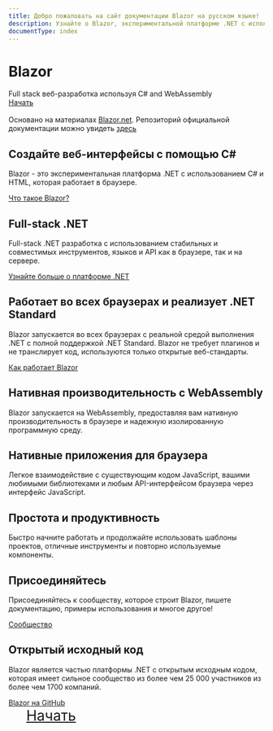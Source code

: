 ```yaml
---
title: Добро пожаловать на сайт документации Blazor на русском языке!
description: Узнайте о Blazor, экспериментальной платформе .NET с использованием C#/Razor и HTML, которая работает в браузере с помощью WebAssembly.
documentType: index
---
```


<div class="hero">
  <div class="wrap">
    <h1 class="text">
      <strong>Blazor</strong>
    </h1>
    <div class="minitext">
        Full stack веб-разработка используя C# and WebAssembly
    </div>
    <div class="buttons-unit">
      <a href="/docs/get-started.html" class="button"><i class="glyphicon glyphicon-send"></i>Начать</a>
    </div>
    <div class="minitext">
        <br />
        Основано на материалах <a href="http://Blazor.net" target="_blank" class="honeydew">Blazor.net</a>. Репозиторий официальной документации можно увидеть <a href="https://github.com/aspnet/Blazor.Docs" class="honeydew" target="_blank">здесь</a>
    </div>
  </div>
</div>
<div class="key-section">
  <div class="container">
    <div class="row">
      <div class="col-md-10 col-md-offset-1">
        <i class="glyphicon glyphicon-wrench"></i>
        <section>
          <h2>Создайте веб-интерфейсы с помощью C#</h2>
          <p class="lead">Blazor - это экспериментальная платформа .NET с использованием C# и HTML, которая работает в браузере.</p>
          <div class="lead"><a href="/docs/introduction/faq.html">Что такое Blazor?</a></div>
        </section>
      </div>
    </div>
  </div>
</div>
<div class="counter-key-section">
  <div class="container">
    <div class="row">
      <div class="col-md-10 col-md-offset-1">
        <section>
          <h2>Full-stack .NET</h2>
          <p class="lead">Full-stack .NET разработка с использованием стабильных и совместимых инструментов, языков и API как в браузере, так и на сервере.</p>
          <div class="lead"><a href="https://www.microsoft.com/net">Узнайте больше о платформе .NET</a></div>
        </section>
        <i class="glyphicon glyphicon-tasks"></i>
      </div>
    </div>
  </div>
</div>
<div class="key-section">
  <div class="container content">
    <div class="row">
      <div class="col-md-10 col-md-offset-1">
        <i class="glyphicon glyphicon-globe"></i>
        <section>
          <h2>Работает во всех браузерах и реализует .NET Standard</h2>
          <p class="lead">Blazor запускается во всех браузерах c реальной средой выполнения .NET  с полной поддержкой .NET Standard. Blazor не требует плагинов и не транслирует код, используются только открытые веб-стандарты.</p>
          <div class="lead"><a href="/docs/introduction/index.html">Как работает Blazor</a></div>
        </section>
      </div>
    </div>
  </div>
</div>
<div class="counter-key-section">
  <div class="container">
    <div class="row">
      <div class="col-md-10 col-md-offset-1">
        <section>
          <h2>Нативная производительность с WebAssembly</h2>
          <p class="lead">
          Blazor запускается на WebAssembly, предоставляя вам нативную производительность в браузере и надежную изолированную программную среду.
          </p>
        </section>
        <i class="glyphicon glyphicon-fire"></i>
      </div>
    </div>
  </div>
</div>
<div class="key-section">
  <div class="container content">
    <div class="row">
      <div class="col-md-10 col-md-offset-1">
        <i class="glyphicon glyphicon-transfer"></i>
        <section>
          <h2>Нативные приложения для браузера</h2>
          <p class="lead">Легкое взаимодействие с существующим кодом JavaScript, вашими любимыми библиотеками и любым API-интерфейсом браузера через интерфейс JavaScript.</p>
        </section>
      </div>
    </div>
  </div>
</div>
<div class="counter-key-section">
  <div class="container">
    <div class="row">
      <div class="col-md-10 col-md-offset-1">
        <section>
          <h2>Простота и продуктивность</h2>
          <p class="lead">
          Быстро начните работать и продолжайте использовать шаблоны проектов, отличные инструменты и повторно используемые компоненты.</p>
        </section>
        <i class="glyphicon glyphicon-console"></i>
      </div>
    </div>
  </div>
</div>
<div class="key-section">
  <div class="container content">
    <div class="row">
      <div class="col-md-10 col-md-offset-1">
        <i class="glyphicon glyphicon-user"></i>
        <section>
          <h2>Присоединяйтесь</h2>
          <p class="lead">Присоединяйтесь к сообществу, которое строит Blazor, пишете документацию, примеры использования и многое другое!</p>
          <div class="lead"><a href="community.md">Сообщество</a></div>
        </section>
      </div>
    </div>
  </div>
</div>
<div class="counter-key-section">
  <div class="container">
    <div class="row">
      <div class="col-md-10 col-md-offset-1">
        <section>
          <h2>Открытый исходный код</h2>
          <p class="lead">Blazor является частью платформы .NET с открытым исходным кодом, которая имеет сильное сообщество из более чем 25 000 участников из более чем 1700 компаний.</p>
          <div class="lead"><a href="https://github.com/aspnet/blazor">Blazor на GitHub</a></div>
        </section>
        <i class="glyphicon glyphicon-road"></i>
      </div>
    </div>
  </div>
</div>
<div class="get-started-section">
  <div class="container">
    <div class="row">
      <div class="buttons-unit" style="padding-bottom:50px">
        <a href="/docs/get-started.html" class="btn btn-primary" style="font-size:2em;display:inline;padding:15px"><i class="glyphicon glyphicon-send" style="font-size:1em;padding:0 20px 0 0"></i>Начать</a>
      </div>
    </div>
  </div>
</div>
